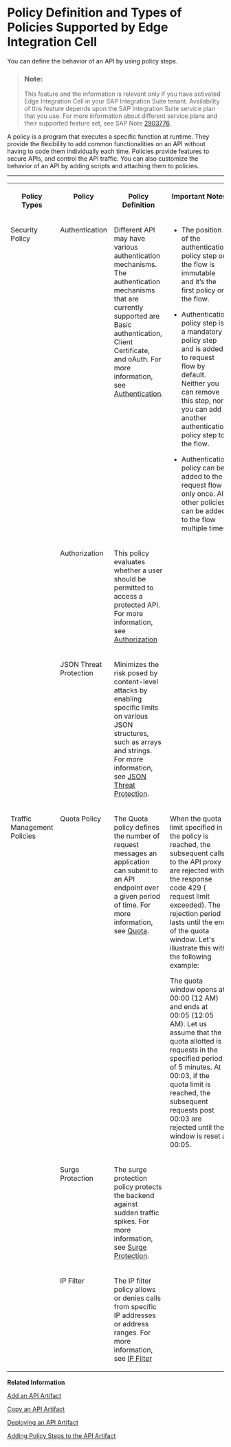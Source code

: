 <!-- loioc744df5a043f49059e8c224240eb51e5 -->

# Policy Definition and Types of Policies Supported by Edge Integration Cell

You can define the behavior of an API by using policy steps.

> ### Note:  
> This feature and the information is relevant only if you have activated Edge Integration Cell in your SAP Integration Suite tenant. Availability of this feature depends upon the SAP Integration Suite service plan that you use. For more information about different service plans and their supported feature set, see SAP Note [2903776](https://launchpad.support.sap.com/#/notes/2903776).

A policy is a program that executes a specific function at runtime. They provide the flexibility to add common functionalities on an API without having to code them individually each time. Policies provide features to secure APIs, and control the API traffic. You can also customize the behavior of an API by adding scripts and attaching them to policies.

****


<table>
<tr>
<th valign="top">

Policy Types

</th>
<th valign="top">

Policy

</th>
<th valign="top">

Policy Definition

</th>
<th valign="top">

Important Notes

</th>
</tr>
<tr>
<td valign="top" rowspan="3">

Security Policy

</td>
<td valign="top">

Authentication

</td>
<td valign="top">

Different API may have various authentication mechanisms. The authentication mechanisms that are currently supported are Basic authentication, Client Certificate, and oAuth. For more information, see [Authentication](authentication-fa6eec4.md).

</td>
<td valign="top">

-   The position of the authentication policy step on the flow is immutable and it’s the first policy on the flow.

-   Authentication policy step is a mandatory policy step and is added to request flow by default. Neither you can remove this step, nor you can add another authentication policy step to the flow.

-   Authentication policy can be added to the request flow only once. All other policies can be added to the flow multiple times.




</td>
</tr>
<tr>
<td valign="top">

Authorization

</td>
<td valign="top">

This policy evaluates whether a user should be permitted to access a protected API. For more information, see [Authorization](authorization-6658409.md) 

</td>
<td valign="top">



</td>
</tr>
<tr>
<td valign="top">

JSON Threat Protection

</td>
<td valign="top">

Minimizes the risk posed by content-level attacks by enabling specific limits on various JSON structures, such as arrays and strings. For more information, see [JSON Threat Protection](json-threat-protection-c4991a6.md).

</td>
<td valign="top">

 

</td>
</tr>
<tr>
<td valign="top" rowspan="3">

Traffic Management Policies

</td>
<td valign="top">

Quota Policy

</td>
<td valign="top">

The Quota policy defines the number of request messages an application can submit to an API endpoint over a given period of time. For more information, see [Quota](quota-2aecf15.md).

</td>
<td valign="top">

When the quota limit specified in the policy is reached, the subsequent calls to the API proxy are rejected with the response code 429 \( request limit exceeded\). The rejection period lasts until the end of the quota window. Let's illustrate this with the following example:

The quota window opens at 00:00 \(12 AM\) and ends at 00:05 \(12:05 AM\). Let us assume that the quota allotted is 3 requests in the specified period of 5 minutes. At 00:03, if the quota limit is reached, the subsequent requests post 00:03 are rejected until the window is reset at 00:05.

</td>
</tr>
<tr>
<td valign="top">

Surge Protection

</td>
<td valign="top">

The surge protection policy protects the backend against sudden traffic spikes. For more information, see [Surge Protection](surge-protection-3d14745.md).

</td>
<td valign="top">

 

</td>
</tr>
<tr>
<td valign="top">

IP Filter

</td>
<td valign="top">

The IP filter policy allows or denies calls from specific IP addresses or address ranges. For more information, see [IP Filter](ip-filter-3a8b424.md) 

</td>
<td valign="top">

 

</td>
</tr>
</table>

**Related Information**  


[Add an API Artifact](add-an-api-artifact-c2fe62c.md "Add an API artifact to an package.")

[Copy an API Artifact](copy-an-api-artifact-820c9e8.md "You may want to create a copy of an existing API artifact with all its configurations and policies intact. This can be useful when you want to create a similar API but with some modifications or variations. The copy feature allows you to quickly duplicate the API artifact and make the necessary changes without starting from scratch.You can create a duplicate of an API artifact by copying it within the same package or in a different integration package within the same Integration Suite subscription.")

[Deploying an API Artifact](deploying-an-api-artifact-b70e7ec.md "After creating an API artifact, it is necessary to deploy it on the chosen runtime profile in order to make it executable and ready for use.")

[Adding Policy Steps to the API Artifact](adding-policy-steps-to-the-api-artifact-c2b3e56.md "To enforce security or control API traffic, you can set rules on the API by adding policy steps and integration steps to the API artifact.")

